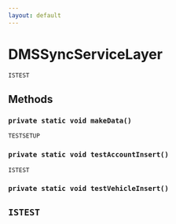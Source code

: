 ```yaml
---
layout: default
---
```

# DMSSyncServiceLayer

`ISTEST`
## Methods
### `private static void makeData()`

`TESTSETUP`
### `private static void testAccountInsert()`

`ISTEST`
### `private static void testVehicleInsert()`

`ISTEST`
---
